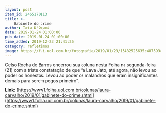 ```yaml
---
layout: post
item_id: 2465170113
title: >-
    Gabinete do crime
author: Tatu D'Oquei
date: 2019-01-24 01:00:00
pub_date: 2019-01-24 01:00:00
time_added: 2019-12-23 21:41:25
category: refletimos
image: https://f.i.uol.com.br/fotografia/2019/01/23/15482525635c487593cc5ea_1548252563_3x2_rt.jpg
---
```


Celso Rocha de Barros encerrou sua coluna nesta Folha na segunda-feira (21) com a triste constatação de que “a Lava Jato, até agora, não levou ao poder os honestos. Levou ao poder os malandros que eram insignificantes demais para serem pegos primeiro”.

**Link:** [https://www1.folha.uol.com.br/colunas/laura-carvalho/2019/01/gabinete-do-crime.shtml](https://www1.folha.uol.com.br/colunas/laura-carvalho/2019/01/gabinete-do-crime.shtml)

